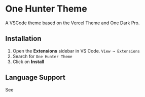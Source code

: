 # One Hunter Theme

A VSCode theme based on the Vercel Theme and One Dark Pro.

[image-1]: https://raw.githubusercontent.com/One-Hunter/one-hunter-theme/master/screenshots/one-hunter-theme.png

## Installation

1. Open the **Extensions** sidebar in VS Code. `View → Extensions`
2. Search for `One Hunter Theme`
3. Click on **Install**

## Language Support

See
